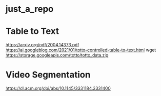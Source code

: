 # just_a_repo

# Table to Text
https://arxiv.org/pdf/2004.14373.pdf
https://ai.googleblog.com/2021/01/totto-controlled-table-to-text.html
wget https://storage.googleapis.com/totto/totto_data.zip

# Video Segmentation
https://dl.acm.org/doi/abs/10.1145/3331184.3331400
